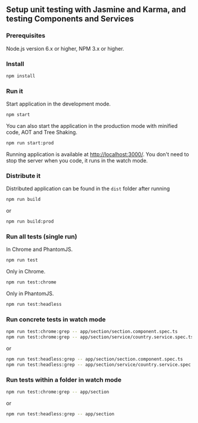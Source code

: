 ## Setup unit testing with Jasmine and Karma, and testing Components and Services

### Prerequisites

Node.js version 6.x or higher, NPM 3.x or higher.

### Install

```sh
npm install
```

### Run it

Start application in the development mode.

```sh
npm start
```

You can also start the application in the production mode with minified code, AOT and Tree Shaking.

```sh
npm run start:prod
```

Running application is available at [http://localhost:3000/](http://localhost:3000/). You don't need to stop the server when you code, it runs in the watch mode.

### Distribute it

Distributed application can be found in the `dist` folder after running

```sh
npm run build
```

or

```sh
npm run build:prod
```

### Run all tests (single run)

In Chrome and PhantomJS.

```sh
npm run test
```

Only in Chrome.

```sh
npm run test:chrome
```

Only in PhantomJS.

```sh
npm run test:headless
```

### Run concrete tests in watch mode

```sh
npm run test:chrome:grep -- app/section/section.component.spec.ts
npm run test:chrome:grep -- app/section/service/country.service.spec.ts
```

or

```sh
npm run test:headless:grep -- app/section/section.component.spec.ts
npm run test:headless:grep -- app/section/service/country.service.spec.ts
```

### Run tests within a folder in watch mode

```sh
npm run test:chrome:grep -- app/section
```

or

```sh
npm run test:headless:grep -- app/section
```